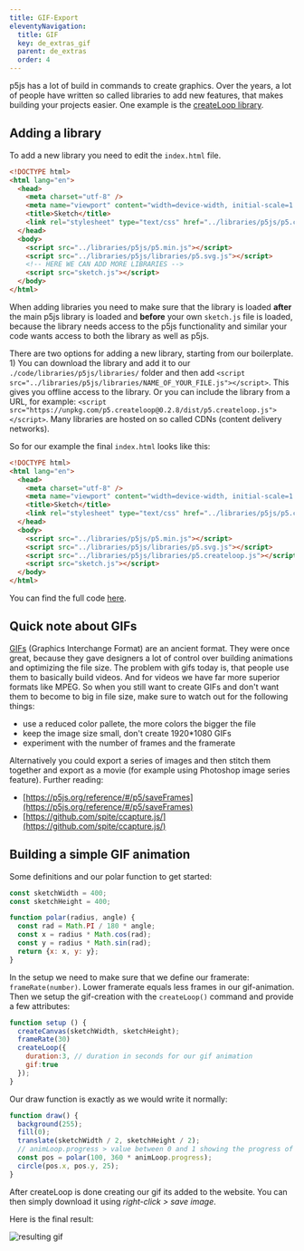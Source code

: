 ```yaml
---
title: GIF-Export
eleventyNavigation:
  title: GIF
  key: de_extras_gif
  parent: de_extras
  order: 4
---
```


p5js has a lot of build in commands to create graphics. Over the years, a lot of people have written so called libraries to add new features, that makes building your projects easier. One example is the [createLoop library](https://github.com/mrchantey/p5.createLoop#readme).

## Adding a library

To add a new library you need to edit the `index.html` file.

```html
<!DOCTYPE html>
<html lang="en">
  <head>
    <meta charset="utf-8" />
    <meta name="viewport" content="width=device-width, initial-scale=1.0">
    <title>Sketch</title>
    <link rel="stylesheet" type="text/css" href="../libraries/p5js/p5.css">
  </head>
  <body>
    <script src="../libraries/p5js/p5.min.js"></script>
    <script src="../libraries/p5js/libraries/p5.svg.js"></script>
    <!-- HERE WE CAN ADD MORE LIBRARIES -->
    <script src="sketch.js"></script>
  </body>
</html>
```

When adding libraries you need to make sure that the library is loaded **after** the main p5js library is loaded and **before** your own `sketch.js` file is loaded, because the library needs access to the p5js functionality and similar your code wants access to both the library as well as p5js.

There are two options for adding a new library, starting from our boilerplate. 1) You can download the library and add it to our `./code/libraries/p5js/libraries/` folder and then add `<script src="../libraries/p5js/libraries/NAME_OF_YOUR_FILE.js"></script>`. This gives you offline access to the library. Or you can include the library from a URL, for example: `<script src="https://unpkg.com/p5.createloop@0.2.8/dist/p5.createloop.js"></script>`. Many libraries are hosted on so called CDNs (content delivery networks).

So for our example the final `index.html` looks like this:

```html
<!DOCTYPE html>
<html lang="en">
  <head>
    <meta charset="utf-8" />
    <meta name="viewport" content="width=device-width, initial-scale=1.0">
    <title>Sketch</title>
    <link rel="stylesheet" type="text/css" href="../libraries/p5js/p5.css">
  </head>
  <body>
    <script src="../libraries/p5js/p5.min.js"></script>
    <script src="../libraries/p5js/libraries/p5.svg.js"></script>
    <script src="../libraries/p5js/libraries/p5.createloop.js"></script>
    <script src="sketch.js"></script>
  </body>
</html>
```

You can find the full code [here](https://github.com/FH-Potsdam/teaching-parametric-design/tree/main/code/gif).

## Quick note about GIFs

[GIFs](https://de.wikipedia.org/wiki/Graphics_Interchange_Format) (Graphics Interchange Format) are an ancient format. They were once great, because they gave designers a lot of control over building animations and optimizing the file size. The problem with gifs today is, that people use them to basically build videos. And for videos we have far more superior formats like MPEG. So when you still want to create GIFs and don't want them to become to big in file size, make sure to watch out for the following things:

- use a reduced color pallete, the more colors the bigger the file
- keep the image size small, don't create 1920*1080 GIFs
- experiment with the number of frames and the framerate

Alternatively you could export a series of images and then stitch them together and export as a movie (for example using Photoshop image series feature). Further reading:

- [https://p5js.org/reference/#/p5/saveFrames](https://p5js.org/reference/#/p5/saveFrames)
- [https://github.com/spite/ccapture.js/](https://github.com/spite/ccapture.js/)

## Building a simple GIF animation

Some definitions and our polar function to get started: 

```js
const sketchWidth = 400;
const sketchHeight = 400;

function polar(radius, angle) {
  const rad = Math.PI / 180 * angle;
  const x = radius * Math.cos(rad);
  const y = radius * Math.sin(rad);
  return {x: x, y: y};
}
```

In the setup we need to make sure that we define our framerate: `frameRate(number)`. Lower framerate equals less frames in our gif-animation. Then we setup the gif-creation with the `createLoop()` command and provide a few attributes:

```js
function setup () {
  createCanvas(sketchWidth, sketchHeight);
  frameRate(30)
  createLoop({
    duration:3, // duration in seconds for our gif animation
    gif:true
  });
}
```

Our draw function is exactly as we would write it normally:

```js
function draw() {
  background(255);
  fill(0);
  translate(sketchWidth / 2, sketchHeight / 2);
  // animLoop.progress > value between 0 and 1 showing the progress of our animation
  const pos = polar(100, 360 * animLoop.progress);
  circle(pos.x, pos.y, 25);
}
```

After createLoop is done creating our gif its added to the website. You can then simply download it using *right-click > save image*.

Here is the final result:

![resulting gif](image.gif)